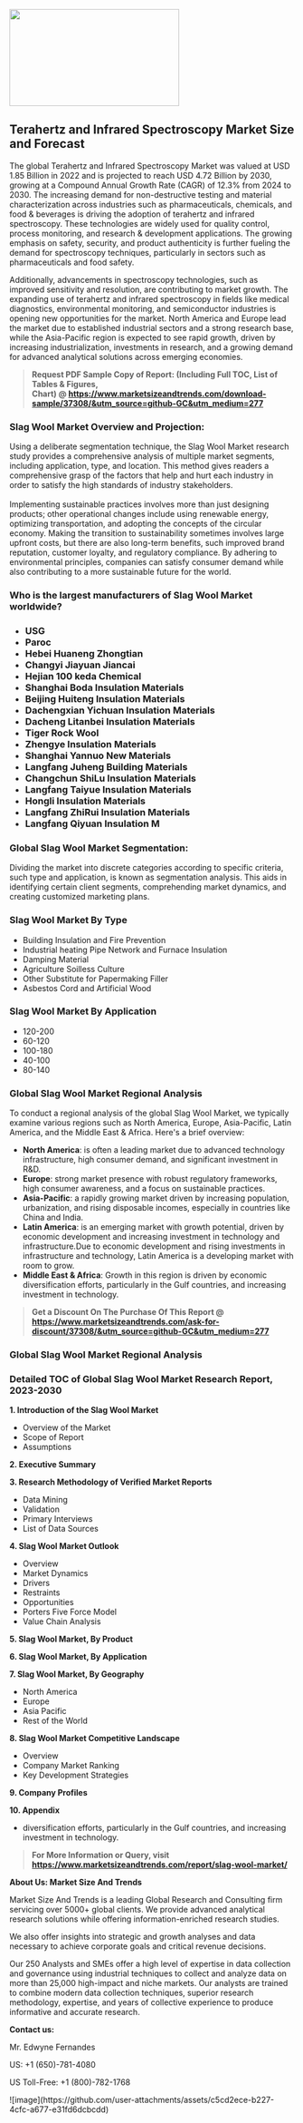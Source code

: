 <p><img class="alignnone size-medium wp-image-20088" src="https://ffe5etoiles.com/wp-content/uploads/2024/12/MST1-300x171.png" alt="" width="300" height="171" /></p><h2>Terahertz and Infrared Spectroscopy Market Size and Forecast</h2><p>The global Terahertz and Infrared Spectroscopy Market was valued at USD 1.85 Billion in 2022 and is projected to reach USD 4.72 Billion by 2030, growing at a Compound Annual Growth Rate (CAGR) of 12.3% from 2024 to 2030. The increasing demand for non-destructive testing and material characterization across industries such as pharmaceuticals, chemicals, and food & beverages is driving the adoption of terahertz and infrared spectroscopy. These technologies are widely used for quality control, process monitoring, and research & development applications. The growing emphasis on safety, security, and product authenticity is further fueling the demand for spectroscopy techniques, particularly in sectors such as pharmaceuticals and food safety.</p><p>Additionally, advancements in spectroscopy technologies, such as improved sensitivity and resolution, are contributing to market growth. The expanding use of terahertz and infrared spectroscopy in fields like medical diagnostics, environmental monitoring, and semiconductor industries is opening new opportunities for the market. North America and Europe lead the market due to established industrial sectors and a strong research base, while the Asia-Pacific region is expected to see rapid growth, driven by increasing industrialization, investments in research, and a growing demand for advanced analytical solutions across emerging economies.</p></p><blockquote id="" class=""><strong>Request PDF Sample Copy of Report: (Including Full TOC, List of Tables &amp; Figures, Chart)&nbsp;@&nbsp;<strong><a href="https://www.marketsizeandtrends.com/download-sample/37308/&utm_source=github-GC&utm_medium=277" target="_blank">https://www.marketsizeandtrends.com/download-sample/37308/&utm_source=github-GC&utm_medium=277</a></strong></strong></blockquote><h3 id="" class="">Slag Wool Market&nbsp;Overview and Projection:</h3><p id="" class="">Using a deliberate segmentation technique, the Slag Wool Market research study provides a comprehensive analysis of multiple market segments, including application, type, and location. This method gives readers a comprehensive grasp of the factors that help and hurt each industry in order to satisfy the high standards of industry stakeholders. <br /> <br />Implementing sustainable practices involves more than just designing products; other operational changes include using renewable energy, optimizing transportation, and adopting the concepts of the circular economy. Making the transition to sustainability sometimes involves large upfront costs, but there are also long-term benefits, such improved brand reputation, customer loyalty, and regulatory compliance. By adhering to environmental principles, companies can satisfy consumer demand while also contributing to a more sustainable future for the world.</p><h3 id="" class="">Who is the largest manufacturers of&nbsp;Slag Wool Market worldwide?</h3><h3 class=""><p><ul><li>USG </li><li> Paroc </li><li> Hebei Huaneng Zhongtian </li><li> Changyi Jiayuan Jiancai </li><li> Hejian 100 keda Chemical </li><li> Shanghai Boda Insulation Materials </li><li> Beijing Huiteng Insulation Materials </li><li> Dachengxian Yichuan Insulation Materials </li><li> Dacheng Litanbei Insulation Materials </li><li> Tiger Rock Wool </li><li> Zhengye Insulation Materials </li><li> Shanghai Yannuo New Materials </li><li> Langfang Juheng Building Materials </li><li> Changchun ShiLu Insulation Materials </li><li> Langfang Taiyue Insulation Materials </li><li> Hongli Insulation Materials </li><li> Langfang ZhiRui Insulation Materials </li><li> Langfang Qiyuan Insulation M</li></ul></p></h3><h3 id="" class="">Global&nbsp;Slag Wool Market Segmentation:</h3><p id="" class="">Dividing the market into discrete categories according to specific criteria, such type and application, is known as segmentation analysis. This aids in identifying certain client segments, comprehending market dynamics, and creating customized marketing plans.</p><h3 id="" class="">Slag Wool Market&nbsp;By Type</h3><p><p><ul><li>Building Insulation and Fire Prevention </li><li> Industrial heating Pipe Network and Furnace Insulation </li><li> Damping Material </li><li> Agriculture Soilless Culture </li><li> Other Substitute for Papermaking Filler </li><li> Asbestos Cord and Artificial Wood</p></li></ul></p></p><h3 id="" class="">Slag Wool Market&nbsp;By Application</h3><p class=""><p><ul><li>120-200 </li><li> 60-120 </li><li> 100-180 </li><li> 40-100 </li><li> 80-140</li></ul></p></p><h3 id="" class="">Global Slag Wool Market Regional Analysis</h3><p id="" class="">To conduct a regional analysis of the global Slag Wool Market, we typically examine various regions such as North America, Europe, Asia-Pacific, Latin America, and the Middle East &amp; Africa. Here's a brief overview:</p><ul><li><strong>North America</strong>: is often a leading market due to advanced technology infrastructure, high consumer demand, and significant investment in R&amp;D.</li><li><strong>Europe</strong>: strong market presence with robust regulatory frameworks, high consumer awareness, and a focus on sustainable practices.</li><li><strong>Asia-Pacific</strong>: a rapidly growing market driven by increasing population, urbanization, and rising disposable incomes, especially in countries like China and India.</li><li><strong>Latin America</strong>: is an emerging market with growth potential, driven by economic development and increasing investment in technology and infrastructure.Due to economic development and rising investments in infrastructure and technology, Latin America is a developing market with room to grow.</li><li><strong>Middle East &amp; Africa</strong>: Growth in this region is driven by economic diversification efforts, particularly in the Gulf countries, and increasing investment in technology.</li></ul><blockquote id="" class=""><strong>Get a Discount On The Purchase Of This Report @ <strong><a href="https://www.marketsizeandtrends.com/ask-for-discount/37308/&utm_source=github-GC&utm_medium=277" target="_blank">https://www.marketsizeandtrends.com/ask-for-discount/37308/&utm_source=github-GC&utm_medium=277</a></strong></strong></blockquote><h3 id="" class="">Global Slag Wool Market Regional Analysis</h3><h3 id="" class="">Detailed TOC of Global Slag Wool Market Research Report, 2023-2030</h3><p id="" class=""><strong>1. Introduction of the Slag Wool Market</strong></p><ul><li>Overview of the Market</li><li>Scope of Report</li><li>Assumptions</li></ul><p id="" class=""><strong>2. Executive Summary</strong></p><p id="" class=""><strong>3. Research Methodology of Verified Market Reports</strong></p><ul><li>Data Mining</li><li>Validation</li><li>Primary Interviews</li><li>List of Data Sources</li></ul><p id="" class=""><strong>4. Slag Wool Market Outlook</strong></p><ul><li>Overview</li><li>Market Dynamics</li><li>Drivers</li><li>Restraints</li><li>Opportunities</li><li>Porters Five Force Model</li><li>Value Chain Analysis</li></ul><p id="" class=""><strong>5. Slag Wool Market, By Product</strong></p><p id="" class=""><strong>6. Slag Wool Market, By Application</strong></p><p id="" class=""><strong>7. Slag Wool Market, By Geography</strong></p><ul><li>North America</li><li>Europe</li><li>Asia Pacific</li><li>Rest of the World</li></ul><p id="" class=""><strong>8. Slag Wool Market Competitive Landscape</strong></p><ul><li>Overview</li><li>Company Market Ranking</li><li>Key Development Strategies</li></ul><p id="" class=""><strong>9. Company Profiles</strong></p><p id="" class=""><strong>10. Appendix</strong></p><ul><li>diversification efforts, particularly in the Gulf countries, and increasing investment in technology.</li></ul><blockquote id="" class=""><strong>For More Information or Query, visit <strong><strong><a href="https://www.marketsizeandtrends.com/report/slag-wool-market/" target="_blank">https://www.marketsizeandtrends.com/report/slag-wool-market/</a></strong></strong></strong></blockquote><p id="" class=""><strong>About Us: Market Size And Trends</strong></p><p id="" class="">Market Size And Trends is a leading Global Research and Consulting firm servicing over 5000+ global clients. We provide advanced analytical research solutions while offering information-enriched research studies.</p><p id="" class="">We also offer insights into strategic and growth analyses and data necessary to achieve corporate goals and critical revenue decisions.</p><p id="" class="">Our 250 Analysts and SMEs offer a high level of expertise in data collection and governance using industrial techniques to collect and analyze data on more than 25,000 high-impact and niche markets. Our analysts are trained to combine modern data collection techniques, superior research methodology, expertise, and years of collective experience to produce informative and accurate research.</p><p id="" class=""><strong>Contact us:</strong></p><p id="" class="">Mr. Edwyne Fernandes</p><p id="" class="">US: +1 (650)-781-4080</p><p id="" class="">US Toll-Free: +1 (800)-782-1768</p>
![image](https://github.com/user-attachments/assets/c5cd2ece-b227-4cfc-a677-e31fd6dcbcdd)

